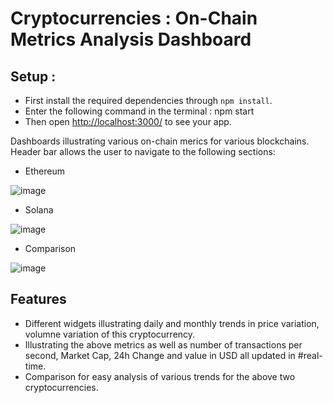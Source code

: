 
# Cryptocurrencies : On-Chain Metrics Analysis Dashboard

## Setup :

* First install the required dependencies through `npm install`.
* Enter the following command in the terminal : npm start
* Then open [http://localhost:3000/](http://localhost:3000/) to see your app.


Dashboards illustrating various on-chain merics for various blockchains. Header bar allows the user to navigate to the following sections:
* Ethereum 

 ![image](https://user-images.githubusercontent.com/54357950/146677394-3bc389c2-372e-4e49-b42e-dcd30638d0d0.png)
 
* Solana 

![image](https://user-images.githubusercontent.com/54357950/146677494-a50ae0da-40a6-4a64-a37a-fc9a8d7e0236.png)

* Comparison 

 ![image](https://user-images.githubusercontent.com/54357950/146677456-376e8b2d-2ab2-4b2e-b2bb-1ae443b62f47.png)

## Features

* Different widgets illustrating daily and monthly trends in price variation, volumne variation of this cryptocurrency.
* Illustrating the above metrics as well as number of transactions per second, Market Cap, 24h Change and value in USD all updated in #real-time.
* Comparison for easy analysis of various trends for the above two cryptocurrencies.





